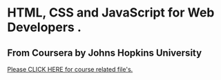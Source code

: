 # HTML, CSS and JavaScript for Web Developers .
## From Coursera by Johns Hopkins University
[Please CLICK HERE for course related file's.](https://github.com/TomSaju2001/Coursera-test/tree/gh-pages)

